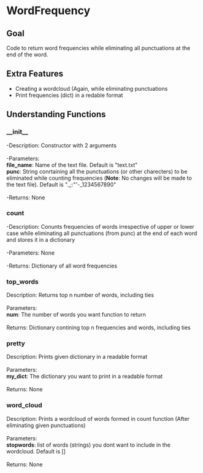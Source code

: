 # WordFrequency

## Goal
Code to return word frequencies while eliminating all punctuations at the end of the word.

## Extra Features
- Creating a wordcloud (Again, while eliminating punctuations
- Print frequencies (dict) in a redable format

## Understanding Functions
### \_\_init\_\_
-Description: Constructor with 2 arguments\
\
-Parameters:\
**file_name**: Name of the text file. Default is "text.txt"\
**punc**: String conrtaining all the punctuations (or other charecters) to be eliminated while counting frequencies (**Note**: No changes will be made to the text file). Default is ".,;:\"\'-_1234567890"\
\
-Returns: None

### count
-Description: Conunts frequencies of words irrespective of upper or lower case while eliminating all punctuations (from punc) at the end of each word and stores it in a dictionary\
\
-Parameters: None\
\
-Returns: Dictionary of all word frequencies

### top_words
Description: Returns top n number of words, including ties\
\
Parameters:\
**num**: The number of words you want function to return\
\
Returns: Dictionary contining top n frequencies and words, including ties

### pretty
Description: Prints given dictionary in a readable format\
\
Parameters:\
**my_dict**: The dictionary you want to print in a readable format\
\
Returns: None

### word_cloud
Description: Prints a wordcloud of words formed in count function (After eliminating given punctuations)\
\
Parameters:\
**stopwords**: list of words (strings) you dont want to include in the wordcloud. Default is []\
\
Returns: None
